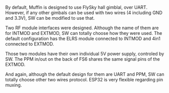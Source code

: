 
By default, Muffin is designed to use FlySky hall gimblal, over UART. However, if any other gimbals can be used with two wires (4 including GND and 3.3V), SW can be modified to use that.

Two RF module interfaces were designed. Although the name of them are for INTMOD and EXTMOD, SW can totally choose how they were used. The default configuration has the ELRS module connected to INTMOD and 4in1 connected to EXTMOD.

Those two modules have their own individual 5V power supply, controled by SW.
The PPM in/out on the back of FS6 shares the same signal pins of the EXTMOD.

And again, although the default design for them are UART and PPM, SW can totally choose other two wires protocol. ESP32 is very flexible regarding pin muxing.
